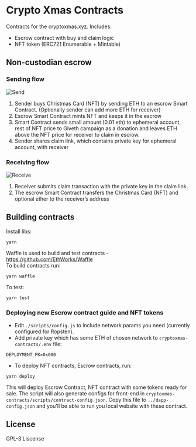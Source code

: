 # Crypto Xmas Contracts

Contracts for the cryptoxmas.xyz. Includes:  
- Escrow contract with buy and claim logic  
- NFT token (ERC721 Enumerable + Mintable)  

## Non-custodian escrow  
### Sending flow  

![Send](https://github.com/VolcaTech/cryptoxmas.xyz/raw/nft-mintable/public/cryptoxmas_send_flow.png)

1. Sender buys Christmas Card (NFT) by sending ETH to an escrow Smart Contract. (Optionally sender can add more ETH for receiver)
2. Escrow Smart Contract mints NFT and keeps it in the escrow
3. Smart Contract sends small amount (0.01 eth) to ephemeral account, rest of NFT price to Giveth campaign as a donation and leaves ETH above the NFT price for receiver to claim in escrow.
4. Sender shares claim link, which contains private key for ephemeral account, with receiver


### Receiving flow

![Receive](https://github.com/VolcaTech/cryptoxmas.xyz/raw/nft-mintable/public/cryptoxmas_claim_flow.png)

1. Receiver submits claim transaction with the private key in the claim link.
2. The escrow Smart Contract transfers the Christmas Card (NFT) and optional ether to the receiver’s address


## Building contracts

Install libs:  
```
yarn
```

Waffle is used to build and test contracts - https://github.com/EthWorks/Waffle  
To build contracts run: 
```
yarn waffle 
```
To test:
```
yarn test
```

### Deploying new Escrow contract guide and NFT tokens

- Edit `./scripts/config.js` to include network params you need (currently configured for Ropsten).  
- Add private key which has some ETH of chosen network to `cryptoxmas-contracts/.env` file:  
```
DEPLOYMENT_PK=0x000
```
- To deploy NFT contracts, Escrow contracts, run:  
```
yarn deploy
```
This will deploy Escrow Contract, NFT contract with some tokens ready for sale.
The script will also generate configs for front-end in `cryptoxmas-contracts/scripts/contract-config.json`.
Copy this file to `../dapp-config.json` and you'll be able to run you local website with these contract.

## License
GPL-3 Liscense 
